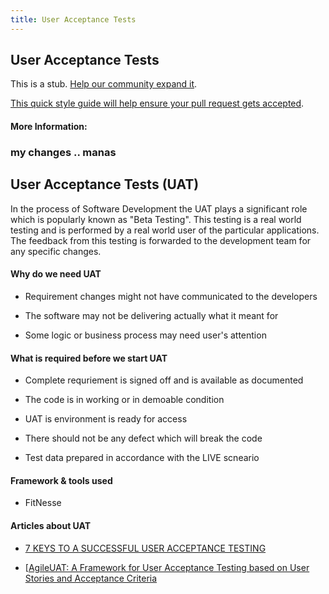 ```yaml
---
title: User Acceptance Tests
---
```

## User Acceptance Tests

This is a stub. <a href='https://github.com/freecodecamp/guides/tree/master/src/pages/agile/user-acceptance-tests/index.md' target='_blank' rel='nofollow'>Help our community expand it</a>.

<a href='https://github.com/freecodecamp/guides/blob/master/README.md' target='_blank' rel='nofollow'>This quick style guide will help ensure your pull request gets accepted</a>.

<!-- The article goes here, in GitHub-flavored Markdown. Feel free to add YouTube videos, images, and CodePen/JSBin embeds  -->

#### More Information:
<!-- Please add any articles you think might be helpful to read before writing the article -->

### my changes .. manas

## User Acceptance Tests (UAT)

In the process of Software Development the UAT plays a significant role which is popularly known as "Beta Testing". This testing is a real world testing and is performed by a real world user of the particular applications. The feedback from this testing is forwarded to the development team for any specific changes.

#### Why do we need UAT

* Requirement changes might not have communicated to the developers

* The software may not be delivering actually what it meant for

* Some logic or business process may need user's attention


#### What is required before we start UAT

* Complete requriement is signed off and is available as documented

* The code is in working or in demoable condition

* UAT is environment is ready for access

* There should not be any defect which will break the code

* Test data prepared in accordance with the LIVE scneario

#### Framework & tools used

* FitNesse


#### Articles about UAT

* [7 KEYS TO A SUCCESSFUL USER ACCEPTANCE TESTING](http://blog.debugme.eu/successful-user-acceptance-testing/)

* [[AgileUAT: A Framework for User Acceptance Testing
based on User Stories and Acceptance Criteria](http://research.ijcaonline.org/volume120/number10/pxc3903533.pdf)



